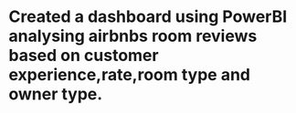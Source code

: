 # Created a dashboard using PowerBI analysing airbnbs room reviews based on customer experience,rate,room type and owner type.
